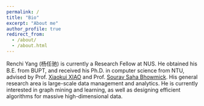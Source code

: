 ```yaml
---
permalink: /
title: "Bio"
excerpt: "About me"
author_profile: true
redirect_from: 
  - /about/
  - /about.html
---
```


Renchi Yang (杨任驰) is currently a Research Fellow at NUS. He obtained his B.E. from BUPT, and received his Ph.D. in computer science from NTU, advised by Prof. [Xiaokui XIAO](https://www.comp.nus.edu.sg/~xiaoxk/) and Prof. [Sourav Saha Bhowmick](https://personal.ntu.edu.sg/assourav/). His general research area is large-scale data management and analytics. He is currently interested in graph mining and learning, as well as designing efficient algorithms for massive high-dimensional data.
